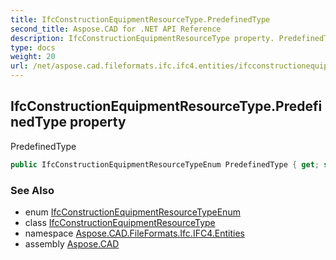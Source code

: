 ```yaml
---
title: IfcConstructionEquipmentResourceType.PredefinedType
second_title: Aspose.CAD for .NET API Reference
description: IfcConstructionEquipmentResourceType property. PredefinedType
type: docs
weight: 20
url: /net/aspose.cad.fileformats.ifc.ifc4.entities/ifcconstructionequipmentresourcetype/predefinedtype/
---
```

## IfcConstructionEquipmentResourceType.PredefinedType property

PredefinedType

```csharp
public IfcConstructionEquipmentResourceTypeEnum PredefinedType { get; set; }
```

### See Also

* enum [IfcConstructionEquipmentResourceTypeEnum](../../../aspose.cad.fileformats.ifc.ifc4.types/ifcconstructionequipmentresourcetypeenum/)
* class [IfcConstructionEquipmentResourceType](../)
* namespace [Aspose.CAD.FileFormats.Ifc.IFC4.Entities](../../ifcconstructionequipmentresourcetype/)
* assembly [Aspose.CAD](../../../)


